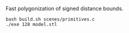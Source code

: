 Fast polygonization of signed distance bounds.

	bash build.sh scenes/primitives.c
	./exe 128 model.stl